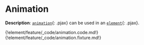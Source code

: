 # Animation

__Description__: [`animation`](./../animation/general.md){: .pjax} can be used in an [`element`](./../element/general.md){: .pjax}.

{!element/feature/_code/animation.code.md!}
{!element/feature/_code/animation.fixture.md!}

<div class="cf"></div>
<div class="end"></div>

